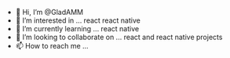 - 👋 Hi, I’m @GladAMM
- 👀 I’m interested in ... react react native 
- 🌱 I’m currently learning ... react native
- 💞️ I’m looking to collaborate on ... react and react native projects
- 📫 How to reach me ...

<!---
GladAMM/GladAMM is a ✨ special ✨ repository because its `README.md` (this file) appears on your GitHub profile.
You can click the Preview link to take a look at your changes.
--->
